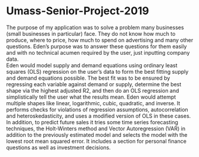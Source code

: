 # Umass-Senior-Project-2019
The purpose of my application was to solve a problem many businesses (small businesses in particular) face. 
They do not know how much to produce, where to price, how much to spend on advertising and many other questions. 
Eden’s purpose was to answer these questions for them easily and with no technical acumen required by the user, just inputting company data.  
Eden would model supply and demand equations using ordinary least squares (OLS) regression on the user’s data to form the best fitting supply and demand equations possible. 
The best fit was to be ensured by regressing each variable against demand or supply, determine the best shape via the highest adjusted R2, and then do an OLS regression and simplistically tell the user what the results mean. 
Eden would attempt multiple shapes like linear, logarithmic, cubic, quadratic, and inverse. 
It performs checks for violations of regression assumptions, autocorrelation and heteroskedasticity, and uses a modified version of OLS in these cases.
In addition, to predict future sales it tries some time series forecasting techniques, the Holt-Winters method and Vector Autoregression (VAR) in addition to the previously estimated model and selects the model with the lowest root mean squared error.
It includes a section for personal finance questions as well as investment decisions.
